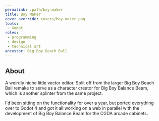 ```yaml
---
permalink: :path/boy-maker
title: Boy Maker
cover_override: covers/boy-maker.png
tools:
 - Godot
roles:
 - programming
 - design
 - technical art
ancestor: Big Boy Beach Ball
---
```


## About
A weirdly niche little vector editor. Split off from the larger Big Boy Beach Ball remake to serve as a character creator for Big Boy Balance Beam, which is another splinter from the same project.

I'd been sitting on the functionality for over a year, but ported everything over to Godot 4 and got it all working on a web in parallel with the development of Big Boy Balance Beam for the CGDA arcade cabinets.